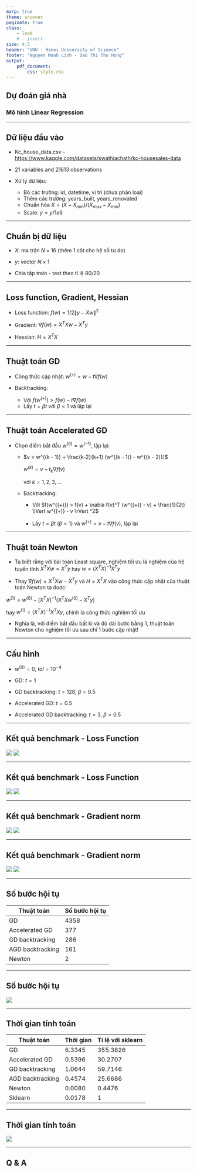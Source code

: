 ```yaml
---
marp: true
theme: uncover
paginate: true
class:
    - lead
    # - invert
size: 4:3
header: "VNU - Hanoi University of Science"
footer: "Nguyen Manh Linh - Dao Thi Thu Hong"
output:
    pdf_document:
        css: style.css
---
```


<style>
    section {
        font-size: 25px;
    }
    img { 
        max-height: 500px;
    }
</style>

## Dự đoán giá nhà
### Mô hình Linear Regression

---

## Dữ liệu đầu vào

- Kc_house_data.csv - https://www.kaggle.com/datasets/swathiachath/kc-housesales-data

- 21 variables and 21613 observations

- Xử lý dữ liệu:
    - Bỏ các trường: id, datetime, vị trí (chưa phân loại)
    - Thêm các trường: years_built, years_renovated
    - Chuẩn hóa $X = (X - X_{min}) / (X_{max} - X_{min})$
    - Scale: $y = y/1e6$

---
## Chuẩn bị dữ liệu

- $X$: ma trận $N \times 16$ (thêm 1 cột cho hệ số tự do)

- $y$: vector $N \times 1$

- Chia tập train - test theo tỉ lệ $80/20$

---
## Loss function, Gradient, Hessian

- Loss function: $f(w) = 1/2 \lVert y - Xw \rVert ^2$

- Gradient: $\nabla f(w) = X^T X w - X^T y$

- Hessian: $H = X^T X$

---
## Thuật toán GD

- Công thức cập nhật: $w^{(+)} = w - t \nabla f(w)$

- Backtracking: 
    - Với $f(w^{(+)}) > f(w) - t \nabla f(w)$
    - Lấy $t = \beta t$ với $\beta < 1$ và lặp lại

---
## Thuật toán Accelerated GD

- Chọn điểm bắt đầu $w^{(0)} = w^{(-1)}$, lặp lại:

    - $v = w^{(k - 1)} + \frac{k-2}{k+1} (w^{(k - 1)} - w^{(k - 2)})$

        $w^{(k)} = v - t_{k}\nabla f(v)$

        với $k = 1,2,3,...$

    - Backtracking:
        - Với $f(w^{(+)}) > f(v) + \nabla f(v)^T (w^{(+)} - v) + \frac{1}{2t} \lVert w^{(+)} - v \rVert ^2$

        - Lấy $t = \beta t$ ($\beta < 1$) và  $w^{(+)} = v - t \nabla f(v)$, lặp lại

---
## Thuật toán Newton

- Ta biết rằng với bài toán Least square, nghiệm tối ưu là nghiệm của hệ tuyến tính $X^T X w = X^T y$ hay $w = (X^T X)^{-1}X^T y$

- Thay $\nabla f(w) = X^T X w - X^T y$ và $H = X^T X$ vào công thức cập nhật của thuật toán Newton ta được:

$w^{(1)} = w^{(0)} - (X^T X)^{-1} (X^T X w^{(0)} - X^T y)$

hay $w^{(1)} = (X^T X)^{-1}X^T X y$, chính là công thức nghiệm tối ưu

- Nghĩa là, với điểm bắt đầu bất kì và độ dài bước bằng 1, thuật toán Newton cho nghiệm tối ưu sau chỉ 1 bước cập nhật!

---
## Cấu hình

- $w^{(0)} = 0$, $tol = 10^{-4}$

- GD: $t = 1$

- GD backtracking: $t = 128$, $\beta = 0.5$

- Accelerated GD: $t = 0.5$

- Accelerated GD backtracking: $t = 3$, $\beta = 0.5$

---
## Kết quả benchmark - Loss Function
![](./data/output/b_0_100.png) ![](./data/output/b_100_200.png)

---
## Kết quả benchmark - Loss Function
![](./data/output/b_200_300.png) ![](./data/output/b_300_400.png)

---
## Kết quả benchmark - Gradient norm
![](./data/output/g_0_100.png) ![](./data/output/g_100_200.png)

---
## Kết quả benchmark - Gradient norm
![](./data/output/g_200_300.png) ![](./data/output/g_300_400.png)

---
## Số bước hội tụ
| Thuật toán | Số bước hội tụ |
|-------------------|----------------|
| GD                | 4358           |
| Accelerated GD    | 377            |
| GD backtracking   | 286            |
| AGD backtracking  | 161            |
| Newton            | 2              |

---
## Số bước hội tụ
![](./data/output/conv_loops.png)

---
## Thời gian tính toán
| Thuật toán | Thời gian |  Tỉ lệ với sklearn
|-------------------|----------------|--------------|
| GD                | 6.3345         |  355.3826    |
| Accelerated GD    | 0.5396         |  30.2707     |
| GD backtracking   | 1.0644         |  59.7146     |
| AGD backtracking  | 0.4574         |  25.6686     |
| Newton            | 0.0080         |  0.4476      |
| Sklearn           | 0.0178         |  1           |

---
## Thời gian tính toán

![](./data/output/time_cal.png)

---
## Q & A